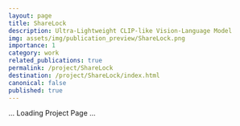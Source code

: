 ```yaml
---
layout: page
title: ShareLock
description: Ultra-Lightweight CLIP-like Vision-Language Model
img: assets/img/publication_preview/ShareLock.png
importance: 1
category: work
related_publications: true
permalink: /project/ShareLock
destination: /project/ShareLock/index.html
canonical: false
published: true
---
```


... Loading Project Page ...